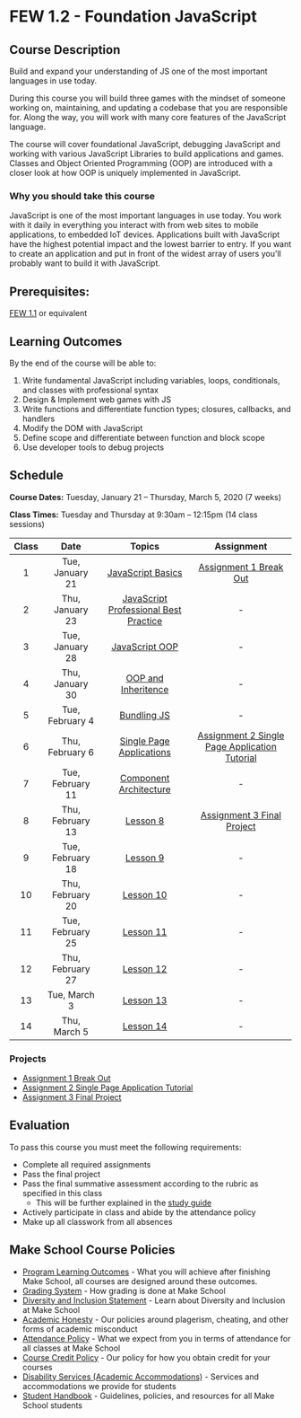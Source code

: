 # FEW 1.2 - Foundation JavaScript

## Course Description

Build and expand your understanding of JS one of the most important languages in use today. 

During this course you will build three games with the mindset of someone working on, maintaining, and updating a codebase that you are responsible for. Along the way, you will work with many core features of the JavaScript language.

The course will cover foundational JavaScript, debugging JavaScript and working with various JavaScript Libraries to build applications and games. Classes and Object Oriented Programming (OOP) are introduced with a closer look at how OOP is uniquely implemented in JavaScript.  

### Why you should take this course

JavaScript is one of the most important languages in use today. You work with it daily in everything you interact with from web sites to mobile applications, to embedded IoT devices. Applications built with JavaScript have the highest potential impact and the lowest barrier to entry. If you want to create an application and put in front of the widest array of users you'll probably want to build it with JavaScript.

## Prerequisites:  

[FEW 1.1](https://github.com/Make-School-Courses/FEW-1.1-Web-Foundations) or equivalent

## Learning Outcomes

By the end of the course will be able to:

1. Write fundamental JavaScript including variables, loops, conditionals, and classes with professional syntax
1. Design & Implement web games with JS
1. Write functions and differentiate function types; closures, callbacks, and handlers
1. Modify the DOM with JavaScript
1. Define scope and differentiate between function and block scope
1. Use developer tools to debug projects

## Schedule

**Course Dates:** Tuesday, January 21 – Thursday, March 5, 2020 (7 weeks)

**Class Times:** Tuesday and Thursday at 9:30am – 12:15pm (14 class sessions)

| Class | Date | Topics | Assignment |
|:---:|:---:|:---:|:---:|
|  1 | Tue, January 21 | [JavaScript Basics](Lessons/Lesson-01.md) | [Assignment 1 Break Out](Assignment-1-Break-Out.md) |
|  2 | Thu, January 23 | [JavaScript Professional Best Practice](Lessons/Lesson-02.md) | - |
|  3 | Tue, January 28 | [JavaScript OOP](Lessons/Lesson-03.md) | - |
|  4 | Thu, January 30 | [OOP and Inheritence](Lessons/Lesson-04.md) | - |
|  5 | Tue, February 4 | [Bundling JS](Lessons/Lesson-05.md) | - |
|  6 | Thu, February 6 | [Single Page Applications](Lessons/Lesson-06.md)  | [Assignment 2 Single Page Application Tutorial](Assignments/Assignment-2-Single-Page-Application-Tutorial.md) |
|  7 | Tue, February 11 | [Component Architecture](Lessons/Lesson-07.md) | - |
|  8 | Thu, February 13 | [Lesson 8](Lessons/Lesson-08.md) | [Assignment 3 Final Project](Assignments/Assignment-3-Final-Project.md) |
|  9 | Tue, February 18 | [Lesson 9](Lessons/Lesson-09.md) | - |
| 10 | Thu, February 20 | [Lesson 10](Lessons/Lesson-10.md) | - |
| 11 | Tue, February 25 | [Lesson 11](Lessons/Lesson-11.md) | - |
| 12 | Thu, February 27 | [Lesson 12](Lessons/Lesson-12.md) | - |
| 13 | Tue, March 3     | [Lesson 13](Lessons/Lesson-13.md) | - |
| 14 | Thu, March 5     | [Lesson 14](Lessons/Lesson-14.md) | - |

### Projects

- [Assignment 1 Break Out](Assignment-1-Break-Out.md)
- [Assignment 2 Single Page Application Tutorial](Assignments/Assignment-2-Single-Page-Application-Tutorial.md)
- [Assignment 3 Final Project](Assignments/Assignment-3-Final-Project.md)

## Evaluation

To pass this course you must meet the following requirements:

- Complete all required assignments 
- Pass the final project
- Pass the final summative assessment according to the rubric as specified in this class
    - This will be further explained in the [study guide](ADD_STUDY_GUIDE_LNK)
- Actively participate in class and abide by the attendance policy
- Make up all classwork from all absences

## Make School Course Policies

- [Program Learning Outcomes](https://make.sc/program-learning-outcomes) - What you will achieve after finishing Make School, all courses are designed around these outcomes.
- [Grading System](https://make.sc/grading-system) - How grading is done at Make School
- [Diversity and Inclusion Statement](https://make.sc/diversity-and-inclusion-statement) - Learn about Diversity and Inclusion at Make School
- [Academic Honesty](https://make.sc/academic-honesty-policy) - Our policies around plagerism, cheating, and other forms of academic misconduct 
- [Attendance Policy](https://make.sc/attendance-policy) - What we expect from you in terms of attendance for all classes at Make School
- [Course Credit Policy](https://make.sc/course-credit-policy) - Our policy for how you obtain credit for your courses
- [Disability Services (Academic Accommodations)](https://make.sc/disability-services) - Services and accommodations we provide for students
- [Student Handbook](https://make.sc/student-handbook) - Guidelines, policies, and resources for all Make School students
